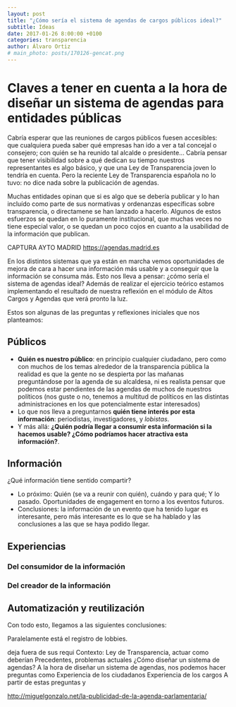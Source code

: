 ```yaml
---
layout: post
title: "¿Cómo sería el sistema de agendas de cargos públicos ideal?"
subtitle: Ideas
date: 2017-01-26 8:00:00 +0100
categories: transparencia
author: Álvaro Ortiz
# main_photo: posts/170126-gencat.png 
---
```


# Claves a tener en cuenta a la hora de diseñar un sistema de agendas para entidades públicas


Cabría esperar que las reuniones de cargos públicos fuesen accesibles: que cualquiera pueda saber qué empresas han ido a ver a tal concejal o consejero; con quién se ha reunido tal alcalde o presidente... Cabría pensar que tener visibilidad sobre a qué dedican su tiempo nuestros representantes es algo básico, y que una Ley de Transparencia joven lo tendría en cuenta. Pero la reciente Ley de Transparencia española no lo tuvo: no dice nada sobre la publicación de agendas.

Muchas entidades opinan que si es algo que se debería publicar y lo han incluído como parte de sus normativas y ordenanzas específicas sobre transparencia, o directamene se han lanzado a hacerlo. Algunos de estos esfuerzos se quedan en lo puramente institucional, que muchas veces no tiene especial valor, o se quedan un poco cojos en cuanto a la usabilidad de la información que publican. 

CAPTURA AYTO MADRID
https://agendas.madrid.es


En los distintos sistemas que ya están en marcha vemos oportunidades de mejora de cara a hacer una información más usable y a conseguir que la información se consuma más. Esto nos lleva a pensar: ¿cómo sería el sistema de agendas ideal? Además de realizar el ejercicio teórico estamos implementando el resultado de nuestra reflexión en el módulo de Altos Cargos y Agendas que verá pronto la luz. 

Estos son algunas de las preguntas y reflexiones iniciales que nos planteamos:

## Públicos

* **Quién es nuestro público**: en principio cualquier ciudadano, pero como con muchos de los temas alrededor de la transparencia pública la realidad es que la gente no se despierta por las mañanas preguntándose por la agenda de su alcaldesa, ni es realista pensar que podemos estar pendientes de las agendas de muchos de nuestros políticos (nos guste o no, tenemos a multitud de políticos en las distintas administraciones en los que potencialmente estar interesados)
* Lo que nos lleva a preguntarnos **quién tiene interés por esta información**: periodistas, investigadores, y _lobistas_.
* Y más allá: **¿Quién podría llegar a consumir esta información si la hacemos usable? ¿Cómo podríamos hacer atractiva esta información?**.  


## Información

¿Qué información tiene sentido compartir? 

* Lo próximo: Quién (se va a reunir con quién), cuándo y para qué; Y lo pasado. Oportunidades de engagement en torno a los eventos futuros.
* Conclusiones: la información de un evento que ha tenido lugar es interesante, pero más interesante es lo que se ha hablado y las conclusiones a las que se haya podido llegar. 

## Experiencias

### Del consumidor de la información

### Del creador de la información


## Automatización y reutilización


Con todo esto, llegamos a las siguientes conclusiones: 





Paralelamente está el registro de lobbies.

 deja fuera de sus requi
Contexto: Ley de Transparencia, actuar como deberían
Precedentes, problemas actuales
¿Cómo diseñar un sistema de agendas?
A la hora de diseñar un sistema de agendas, nos podemos hacer preguntas como
Experiencia de los ciudadanos
Experiencia de los cargos
A partir de estas preguntas y 

http://miguelgonzalo.net/la-publicidad-de-la-agenda-parlamentaria/